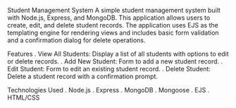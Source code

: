 Student Management System
A simple student management system built with Node.js, Express, and MongoDB. This application allows users to create, edit, and delete student records. The application uses EJS as the templating engine for rendering views and includes basic form validation and a confirmation dialog for delete operations.

Features
. View All Students: Display a list of all students with options to edit or delete records.
. Add New Student: Form to add a new student record.
. Edit Student: Form to edit an existing student record.
. Delete Student: Delete a student record with a confirmation prompt.

Technologies Used
. Node.js
. Express
. MongoDB
. Mongoose
. EJS
. HTML/CSS


